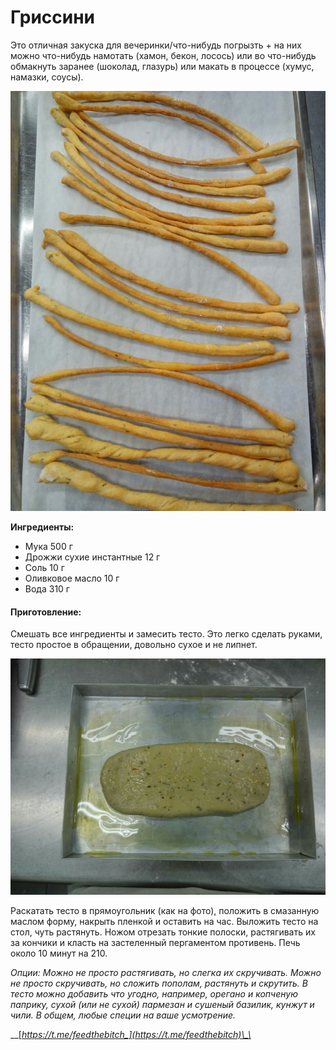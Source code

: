 # Гриссини

Это отличная закуска для вечеринки/что-нибудь погрызть + на них можно что-нибудь намотать \(хамон, бекон, лосось\) или во что-нибудь обмакнуть заранее \(шоколад, глазурь\) или макать в процессе \(хумус, намазки, соусы\).

![](../../pics/2d85d033-3a7d-48e6-8f6f-8563e30f43cb.jpg)

**Ингредиенты:**

* Мука 500 г 
* Дрожжи сухие инстантные 12 г 
* Соль 10 г 
* Оливковое масло 10 г 
* Вода 310 г

#### Приготовление:

Смешать все ингредиенты и замесить тесто. Это легко сделать руками, тесто простое в обращении, довольно сухое и не липнет. 

![](../../pics/374a01b0-393b-4287-8317-049ce7cfdc69.jpg)

Раскатать тесто в прямоугольник \(как на фото\), положить в смазанную маслом форму, накрыть пленкой и оставить на час. Выложить тесто на стол, чуть растянуть. Ножом отрезать тонкие полоски, растягивать их за кончики и класть на застеленный пергаментом противень. Печь около 10 минут на 210.

_Опции: Можно не просто растягивать, но слегка их скручивать. Можно не просто скручивать, но сложить пополам, растянуть и скрутить. В тесто можно добавить что угодно, например, орегано и копченую паприку, сухой \(или не сухой\) пармезан и сушеный базилик, кунжут и чили. В общем, любые специи на ваше усмотрение._

\_\_[_https://t.me/feedthebitch_](https://t.me/feedthebitch)\_\_

